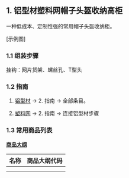 ## 1. 铝型材塑料网帽子头盔收纳高柜

一种低成本、定制性强的常用帽子头盔收纳柜。

[示例图]

### 1.1 组装步骤

挂钩：网片货架、螺丝孔、T型头

### 1.2 指南

1. [铝型材](https://gitee.com/kukela/diy-furniture/tree/master/doc/DesignGuide/铝型材.md) -> 2. 指南 -> 全部条目。

2. [塑料网](https://gitee.com/kukela/diy-furniture/tree/master/doc/DesignGuide/塑料网.md) -> 2. 指南 -> 连接铝型材步骤

### 1.3 常用商品列表

**[商品大纲](https://gitee.com/kukela/diy-furniture/tree/master/doc/商品大纲.md)**

| 名称 | 商品大纲代码 |
| - | - |
| | |
| | |
